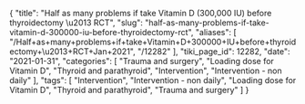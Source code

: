 {
    "title": "Half as many problems if take Vitamin D (300,000 IU) before thyroidectomy \u2013 RCT",
    "slug": "half-as-many-problems-if-take-vitamin-d-300000-iu-before-thyroidectomy-rct",
    "aliases": [
        "/Half+as+many+problems+if+take+Vitamin+D+300000+IU+before+thyroidectomy+\u2013+RCT+Jan+2021",
        "/12282"
    ],
    "tiki_page_id": 12282,
    "date": "2021-01-31",
    "categories": [
        "Trauma and surgery",
        "Loading dose for Vitamin D",
        "Thyroid and parathyroid",
        "Intervention",
        "Intervention - non daily"
    ],
    "tags": [
        "Intervention",
        "Intervention - non daily",
        "Loading dose for Vitamin D",
        "Thyroid and parathyroid",
        "Trauma and surgery"
    ]
}